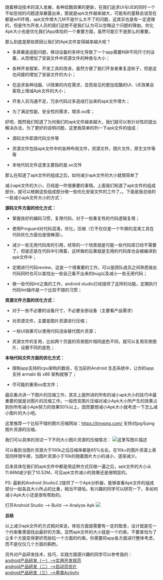 随着移动技术的深入发展，各种炫酷效果的更新，在我们追求UI与UE的同时一个不如忽视的问题逐渐暴露出来，那就是apk文件越来越大，可能有的童鞋会说现在都是wifi环境，apk文件增大几M不是什么大不了的问题，这其实也是有一定道理的，但是作为开发人员的我们这绝不是我们认为可以忽略这个问题的理由。优化Apk大小也是优化我们App体验的一个重要方面，虽然可能它不是那么的重要。

那么到底是那些原因让我们的Apk文件变得越来越大呢？

- 多屏幕是适配问题，移动设备的多样化导致了一个app需要N钟不同尺寸的设置，从而增加了安装文件中资源文件的种类与大小；

- 各种开发框架，开发工具的改进，虽然方便了我们开发者重复造轮子，但是这也间接的增加了安装文件的大小；

- 在追求各种动画、UI效果的内在需求，显而易见的更加炫酷的UI、UE效果会客观上增减Apk文件的大小；

- 开发人员沟通不足，冗余代码过多造成打出来的apk文件增大；

- 为了满足性能、安全性的需求，增添.so库；


好吧，既然我们知道了为何我们的apk文件越来越大，我们就可以有针对性的提出解决办法，为了更好的说明问题，这里我简单的列一下apk文件的组成：

- 源码文件即源代码文件等

- 资源文件包括apk文件中的各种布局文件，资源文件，图片文件，原生文件等等

- 本地代码文件这里主要指的是.so文件


那么在知道了apk文件的组成之后，如何减少apk文件的大小就很简单了

减小apk文件的大小，已经是一件很重要的事情。上面我们知道了apk文件的组成部分，就可以根据这些组成部分做一些优化安装文件的工作了。。下面是我总结的一些减小apk文件大小的方式：


**源码文件方面的优化方式：**

- 掌握良好的编码习惯，复用代码，对于一些重复性的代码逻辑复用；

- 使用Proguard对代码混淆，优化，压缩（它不仅仅是一个牛擦的混淆工具在代码优化方面也是很棒滴）。
 
 - 减少一些无用代码库的引用，经常的一个场景就是可能一些代码库已经不需要了，但是还是在代码中引用着，这样做的后果就是无用的代码库也会被编译到apk文件中；
 
 - 定期进行代码review，这是一个很重要的工作，可以是团队成员之间熟悉彼此代码同时也可以查找出一些自己看不出来的bug以及减小一些无用代码；
 
 - 做一些代码lint之类的工作，android studio已经提供了这样的功能，定期执行代码lint操作是一个比较不错的习惯；


**资源文件方面的优化方式：**
 
- 对于一些不必要的设备尺寸，不必要全部设备（主要看产品需求）
  
- 对资源文件，主要是图片资源进行压缩；
   
- 一些UI效果可以使用代码渲染替代图片资源；
   
- 资源文件的复用，比如两个页面的背景图片相同底色不同，就可以复用背景图片，设置不同的底色； 


**本地代码文件方面的优化方式：**
  
- 限制app支持的cpu架构的数目，在当前的Android 生态系统中，让你的app支持 armabi 和 x86 架构就够了；

- 尽可能的重用so库文件；


最后重点讲一下图片的压缩工作，其实上面所讲的所有的减小apk大小的技巧中最重要的就是对图片的压缩工作。一般而言图片压缩对减小Apk大小所产生的效果占到你所有减小Apk努力的效果50%以上，因而要想减小Apk大小就考虑一下怎么减小图片的大小吧。

这里推荐一个比较不错的图片压缩网站：<a href="https://tinypng.com/">https://tinypng.com/</a> 支持对jpg与png图片资源的压缩。

我们可以具体的测试一下不同大小图片资源的压缩情况：
![这里写图片描述](http://img.blog.csdn.net/20160219111427332)

可以看到当图片资源大于100k之后压缩率都是65%左右，在10k+的图片资源上表现同样很牛擦，当图片资源小于10k的随着图片大小的减小，逐渐减少。

后来具体在我们的apk文件中都是用这种方式压缩一遍之后，apk文件的大小从11.86M减少到了10.52M，可见apk文件减小的效果还是很明显的。


PS:
最新的Android Studio2.2提供了一个Apk分析器，能够查看Apk文件的组成部分一起各自大小所占的比重，相当不错哈。有兴趣的同学可以研究一下，多如何减小Apk大小还是很有帮助的。

打开Android Studio --> Build --> Analyze Apk
![](http://img.blog.csdn.net/20160603194929866)


**总结**

以上减少apk文件的方式相对来说，体验方面就需要有一定的取舍，设计就是在一个约束集里面找出最好的方案。显然apk文件的大小就是一个约束。不要害怕为了让多个方面变得更好而放松一个方面的约束。你需要将app各方面进行整体考虑，而不是仅仅几个方面的斟酌。


另外对产品研发技术，技巧，实践方面感兴趣的同学可以参考我的：
<br><a href="http://blog.csdn.net/qq_23547831/article/details/51534013">android产品研发（一）-->实用开发规范</a>
<br><a href="http://blog.csdn.net/qq_23547831/article/details/51541277">android产品研发（二）-->启动页优化</a>
<br><a href="http://blog.csdn.net/qq_23547831/article/details/51546974">android产品研发（三）-->基类Activity</a>
